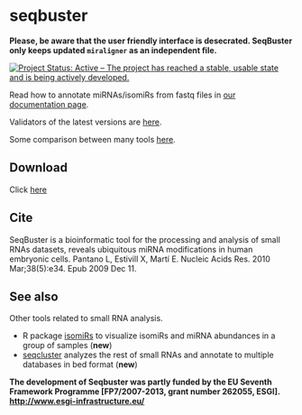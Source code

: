 seqbuster
=========

**Please, be aware that the user friendly interface is desecrated. SeqBuster only keeps updated `miraligner` as an independent file.**

[![Project Status: Active – The project has reached a stable, usable state and is being actively developed.](https://www.repostatus.org/badges/latest/active.svg)](https://www.repostatus.org/#active)

Read how to annotate miRNAs/isomiRs from fastq files in [our documentation page](https://seqcluster.readthedocs.io/mirna_annotation.html).

Validators of the latest versions are [here](validator/stats_isomirs.md).

Some comparison between many tools [here](https://github.com/lpantano/mypubs/blob/master/mirna/mirannotation/stats.md).

## Download

Click [here](https://github.com/lpantano/seqbuster/raw/miraligner/miraligner/miraligner-3.1/miraligner.jar)

## Cite

SeqBuster is a bioinformatic tool for the processing and analysis of small RNAs datasets, reveals ubiquitous miRNA modifications in human embryonic cells. Pantano L, Estivill X, Martí E. Nucleic Acids Res. 2010 Mar;38(5):e34. Epub 2009 Dec 11.

## See also

Other tools related to small RNA analysis.

*  R package [isomiRs](http://github.com/lpantano/isomiRs) to visualize isomiRs and miRNA abundances in a group of samples (**new**)
* [seqcluster](https://seqcluster.readthedocs.io) analyzes the rest of small RNAs and annotate to multiple databases in bed format (**new**)


__The development of Seqbuster was partly funded by the EU Seventh Framework Programme [FP7/2007-2013, grant number 262055, ESGI]. http://www.esgi-infrastructure.eu/__
